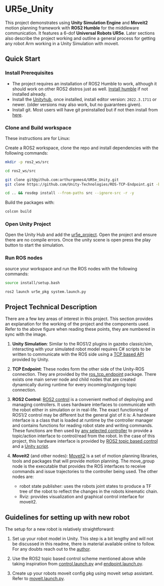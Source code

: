 # UR5e_Unity

This project demonstrates using **Unity Simulation Engine** and **Moveit2** motion planning framework with **ROS2 Humble** for the middleware communication. It features a 6-dof **Universal Robots UR5e**. Later sections also describe the project working and outline a general process for getting any robot Arm working in a Unity Simulation with moveit.

## Quick Start

### Install Prerequisites
* The project requires an installation of ROS2 Humble to work, although it should work on other ROS2 distros just as well. [Install humble](https://docs.ros.org/en/humble/Installation.html) if not installed already. 
* Install the [Unityhub](https://docs.unity3d.com/hub/manual/InstallHub.html#install-hub-linux), once installed, install editor version: `2022.3.1711` or newer. (older versions may also work, but no guarantees given).
* Install git. Most users will have git preinstalled but if not then install from [here](https://git-scm.com/book/en/v2/Getting-Started-Installing-Git).

### Clone and Build workspace
These instructions are for Linux:

Create a ROS2 workspace, clone the repo and install dependencies with the following commands:
```bash
mkdir -p ros2_ws/src

cd ros2_ws/src

git clone git@github.com:arthurgomes4/UR5e_Unity.git
git clone https://github.com/Unity-Technologies/ROS-TCP-Endpoint.git -b main-ros2

cd .. && rosdep install --from-paths src --ignore-src -r -y
```

Build the packages with:
```bash
colcon build
```

### Open Unity Project
Open the Unity Hub and add the [ur5e_project](./ur5e_project/). Open the project and ensure there are no compile errors.
Once the unity scene is open press the play  button to start the simulation.

### Run ROS nodes
source your workspace and run the ROS nodes with the following commands:
```bash
source install/setup.bash

ros2 launch ur5e_pkg system.launch.py
```

## Project Technical Description

There are a few key areas of interest in this project. This section provides an explanation for the working of the project and the components used. Refer to the above figure when reading these points, they are numbered in sync with the image. 

1. **Unity Simulation**: Similar to the ROS1/2 plugins in gazebo classic/sim, interacting with your simulated robot model requires C# scripts to be written to communicate with the ROS side using a [TCP based API](https://github.com/Unity-Technologies/ROS-TCP-Connector) provided by Unity.

2. **TCP Endpoint**: These nodes form the other side of the Unity-ROS connection. They are provided by the [ros_tcp_endpoint](https://github.com/Unity-Technologies/ROS-TCP-Endpoint) package. There exists one main server node and child nodes that are created dynamically during runtime for every incoming/outgoing topic connection.

3. **ROS2 Control**: [ROS2 control](https://control.ros.org/master/index.html) is a convenient method of deploying and managing controllers. It uses hardware interfaces to communicate with the robot either in simulation or in real-life. The exact functioning of ROS1/2 control may be different but the general gist of it is: A hardware interface is a class that is loaded at runtime by the controller manager and contains functions for reading robot state and writing commands. These functions are then used by [any selected controller](https://github.com/ros-controls/ros2_controllers) to provide a topic/action interface to control/read from the robot. In the case of this project, this hardware interface is provided by [ROS2 topic based control](https://github.com/PickNikRobotics/topic_based_ros2_control) and a [Unity script](./ur5e_project/Assets/Scripts/ROSTopicBasedControlPlugin.cs).

4. **Moveit2** (and other nodes):
[Moveit2](https://www.google.com/search?channel=fs&client=ubuntu-sn&q=moveit2) is a set of motion planning libraries, tools and packages that will provide motion planning. The move_group node is the executable that provides the ROS interfaces to receive commands and issue trajectories to the controller being used. The other nodes are:
    * robot state publisher: uses the robots joint states to produce a TF tree of the robot to reflect the changes in the robots kinematic chain.
    * Rviz: provides visualization and graphical control interface for moveit2.

## Guidelines for setting up with new robot

The setup for a new robot is relatively straightforward:

1. Set up your robot model in Unity. This step is a bit lengthy and will not be discussed in this readme, there is material available online to follow. For any doubts reach out to the [author](https://www.linkedin.com/in/arthur-francis-gomes/).

2. Use the ROS2 topic based control scheme mentioned above while taking inspiration from [control.launch.py](./ur5e_pkg/launch/control.launch.py) and [endpoint.launch.py](./ur5e_pkg/launch/endpoint.launch.py).

3. Create up your robots moveit config pkg using moveit setup assistant. Refer to [moveit.launch.py](./ur5e_pkg/launch/moveit.launch.py).  